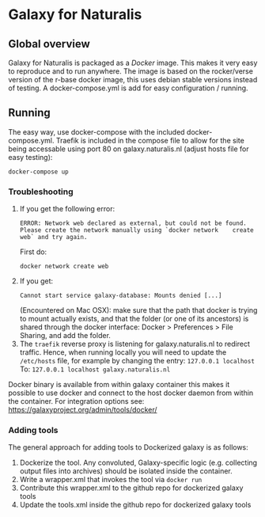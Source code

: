 # Galaxy for Naturalis

## Global overview

Galaxy for Naturalis is packaged as a *Docker* image. This makes it very easy to reproduce and to run anywhere. The image is based on the rocker/verse version of the r-base docker image, this uses debian stable versions instead of testing.
A docker-compose.yml is add for easy configuration / running. 

## Running

The easy way, use docker-compose with the included docker-compose.yml. Traefik is included in the compose file to allow for the site being accessable using port 80 on galaxy.naturalis.nl (adjust hosts file for easy testing):

```shell
docker-compose up
```

### Troubleshooting
1. If you get the following error:
   ```shell
   ERROR: Network web declared as external, but could not be found. Please create the network manually using `docker network    create web` and try again.
   ```
   First do:
   ```shell
   docker network create web
   ```
2. If you get:
   ```shell
   Cannot start service galaxy-database: Mounts denied [...]
   ```
   (Encountered on Mac OSX): make sure that the path that docker is trying to mount actually exists, and that the 
   folder (or one of its ancestors) is shared through the docker interface: Docker > Preferences > File Sharing, and
   add the folder.
3. The `traefik` reverse proxy is listening for galaxy.naturalis.nl to redirect traffic. Hence, when running locally
   you will need to update the `/etc/hosts` file, for example by changing the entry: 
   ```127.0.0.1	localhost```
   To:
   ```127.0.0.1	localhost galaxy.naturalis.nl```

Docker binary is available from within galaxy container this makes it possible to use docker and connect to the host docker daemon from within the container. 
For integration options see: https://galaxyproject.org/admin/tools/docker/

<!--
### Requirements

Before running make sure you have `docker-engine` installed. Check the [official installation manual](https://docs.docker.com/engine/installation/). Galaxy is configured to run against a Postgress database. You can run a postgres container like this:
```shell
docker run -d --name galaxy-database \
  -v /postgres-data:/var/lib/postgresql/data \
  -e POSTGRES_PASSWORD="98dkk398910askks_all" \
  postgres:9.6-alpine
```
### Running galaxy

When staring a Galaxy container you need to set a few settings. The following settings are important:

`GALAXY_ADMIN_USERS` - list of admin users for galaxy at deployment

`GMAIL_USERNAME` - username for galaxy mail

`GMAIL_PASSWORD` - password for galaxy mail

`URL_USEARCH` - default empty, should contain download url of USEARCH. You can request a license at http://www.drive5.com/usearch/download.html

`URL_UNITE` - default empty, should contain the url to Unite database.

`URL_SILVA` - default empty, should contain the url to Silva database.

`UPDATE_GENBANK` - default `no`, set to `yes` if you want to install or update the GenBank database.

`UPDATE_TAXA` - default `no`, set to `yes` if you want to install or update the Taxa database.


```SHELL
docker run -d --name galaxy \
  -e URL_USEARCH="http://drive5.com/cgi-bin/upload3.py?license=<your license key>" \
  -e URL_UNITE="https://unite.ut.ee/sh_files/sh_general_release_20.11.2016.zip" \
  -e URL_SILVA="https://www.arb-silva.de/fileadmin/silva_databases/current/Exports/SILVA_128_LSURef_tax_silva.fasta.gz" \
  -e UPDATE_GENBANK=yes \
  -e UPDATE_TAXA=yes \
  --link galaxy-database:db \
  -v /disk/docker-vols/galaxy/GenBank/:/home/galaxy/GenBank  \
  -v /disk/docker-vols/galaxy/ExtraRef/:/home/galaxy/ExtraRef \
  naturalis/galaxy:0.0.1
```

## Modifying Galaxy

### Required files

First clone this repository:
```SHELL
git clone https://github.com/naturalis/docker-galaxy
```
Then go into the puppet directory
```SHELL
cd docker-galaxy/puppet
```
Then clone the Puppet repositories
```SHELL
git clone https://github.com/naturalis/puppet-bioinformatics bioinformatics
git clone https://github.com/naturalis/puppet-galaxy galaxy
```

### Adding Software packages

All software packages are installed with Puppet code. The Puppet repository is `bioinformatics`. For each package that needs to be installed we make a `manifest` (a `.pp` file). Take a look a the current `.pp` files to check out how use Puppet.
If you have created a new `.pp` file, you need to add it to the `Dockerfile`. Find the line with
```Dockerfile
RUN echo "include ::bioinformatics::cd_hit \
	  include ::bioinformatics::ncbi_blast \
          include ::bioinformatics::soap \
          include ::bioinformatics::transabyss \
          include ::bioinformatics::phyloseq \
          include ::bioinformatics::kronatools \
          include ::bioinformatics::prinseq \
          include ::bioinformatics::biopython \
          " > /tmp/bioinformatics.pp

RUN puppet-apply-wrapper /tmp/bioinformatics.pp
```
And insert after `include ::bioinformatics::biopython \` a new line with `include ::bioinformatics::your_manifest_name \`

The you need to build a new docker image. You can do this with the following command
```Shell
docker build -t naturalis/galaxy:<tag name>
```
Where `<tag name>` can be a tag to link to this specific docker image, for example `testing` or `1.2.6`

The puppet code repository [can be found here](https://github.com/naturalis/puppet-bioinformatics).

### Updating / Changing galaxy

Galaxy is installed with Puppet code. This is done in two phases, first galaxy is installed and then some modifications are applied.
In the Dockerfile you can see there are two parts. First installing galaxy:

```Dockerfile
RUN echo "include ::galaxy::install \
         " > /tmp/galaxy.pp

RUN puppet-apply-wrapper /tmp/galaxy.pp
```
Here galaxy is installed. You can change stuff like the version of Galaxy. 

In the second part some patches are installed. Like a different welcome page etc. 
```Dockerfile
RUN echo "include ::galaxy::naturalis_config \
         " > /tmp/naturalis_galaxy.pp

RUN puppet-apply-wrapper /tmp/naturalis_galaxy.pp
```

The Puppet code repository [can be found here](https://github.com/naturalis/puppet-galaxy).

-->

### Adding tools

The general approach for adding tools to Dockerized galaxy is as follows:

1. Dockerize the tool. Any convoluted, Galaxy-specific logic (e.g. collecting output files into archives) should be
   isolated inside the container.
2. Write a wrapper.xml that invokes the tool via `docker run`
3. Contribute this wrapper.xml to the github repo for dockerized galaxy tools
4. Update the tools.xml inside the github repo for dockerized galaxy tools
